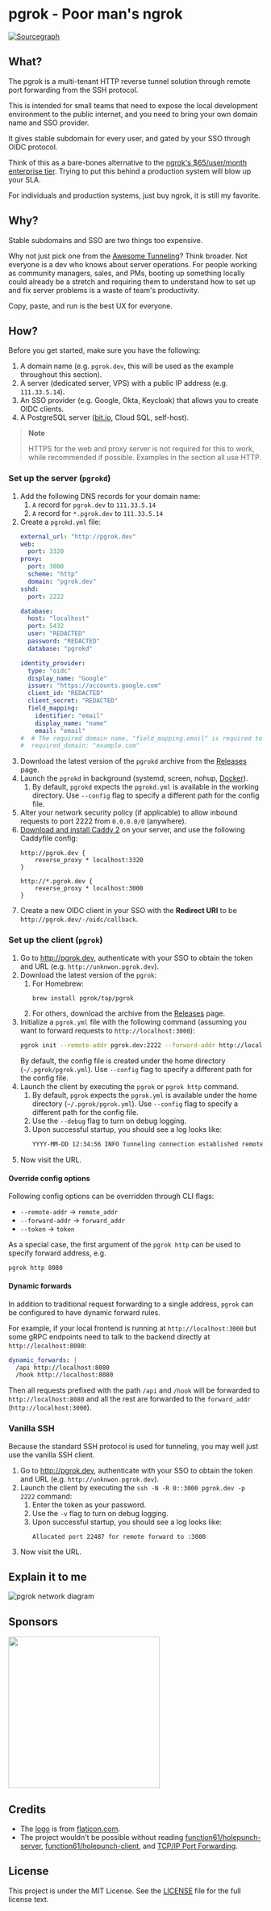 # pgrok - Poor man's ngrok

[![Sourcegraph](https://img.shields.io/badge/view%20on-Sourcegraph-brightgreen.svg?style=for-the-badge&logo=sourcegraph)](https://sourcegraph.com/github.com/pgrok/pgrok)

## What?

The pgrok is a multi-tenant HTTP reverse tunnel solution through remote port forwarding from the SSH protocol.

This is intended for small teams that need to expose the local development environment to the public internet, and you need to bring your own domain name and SSO provider.

It gives stable subdomain for every user, and gated by your SSO through OIDC protocol.

Think of this as a bare-bones alternative to the [ngrok's $65/user/month enterprise tier](https://ngrok.com/pricing). Trying to put this behind a production system will blow up your SLA.

For individuals and production systems, just buy ngrok, it is still my favorite.

## Why?

Stable subdomains and SSO are two things too expensive.

Why not just pick one from the [Awesome Tunneling](https://github.com/anderspitman/awesome-tunneling)? Think broader. Not everyone is a dev who knows about server operations. For people working as community managers, sales, and PMs, booting up something locally could already be a stretch and requiring them to understand how to set up and fix server problems is a waste of team's productivity.

Copy, paste, and run is the best UX for everyone.

## How?

Before you get started, make sure you have the following:

1. A domain name (e.g. `pgrok.dev`, this will be used as the example throughout this section).
1. A server (dedicated server, VPS) with a public IP address (e.g. `111.33.5.14`).
1. An SSO provider (e.g. Google, Okta, Keycloak) that allows you to create OIDC clients.
1. A PostgreSQL server ([bit.io](https://bit.io/), Cloud SQL, self-host).

> **Note**
>
> HTTPS for the web and proxy server is not required for this to work, while recommended if possible. Examples in the section all use HTTP.

### Set up the server (`pgrokd`)

1. Add the following DNS records for your domain name:
    1. `A` record for `pgrok.dev` to `111.33.5.14`
    1. `A` record for `*.pgrok.dev` to `111.33.5.14`
1. Create a `pgrokd.yml` file:
    ```yaml
    external_url: "http://pgrok.dev"
    web:
      port: 3320
    proxy:
      port: 3000
      scheme: "http"
      domain: "pgrok.dev"
    sshd:
      port: 2222

    database:
      host: "localhost"
      port: 5432
      user: "REDACTED"
      password: "REDACTED"
      database: "pgrokd"

    identity_provider:
      type: "oidc"
      display_name: "Google"
      issuer: "https://accounts.google.com"
      client_id: "REDACTED"
      client_secret: "REDACTED"
      field_mapping:
        identifier: "email"
        display_name: "name"
        email: "email"
    #  # The required domain name, "field_mapping.email" is required to set for this to work.
    #  required_domain: "example.com"
    ```
1. Download the latest version of the `pgrokd` archive from the [Releases](https://github.com/pgrok/pgrok/releases) page.
1. Launch the `pgrokd` in background (systemd, screen, nohup, [Docker](docs/admin/docker.md)).
    1. By default, `pgrokd` expects the `pgrokd.yml` is available in the working directory. Use `--config` flag to specify a different path for the config file.
1. Alter your network security policy (if applicable) to allow inbound requests to port 2222 from `0.0.0.0/0` (anywhere).
1. [Download and install Caddy 2](https://caddyserver.com/docs/install) on your server, and use the following Caddyfile config:
    ```caddyfile
    http://pgrok.dev {
        reverse_proxy * localhost:3320
    }

    http://*.pgrok.dev {
        reverse_proxy * localhost:3000
    }
    ```
1. Create a new OIDC client in your SSO with the **Redirect URI** to be `http://pgrok.dev/-/oidc/callback`.

### Set up the client (`pgrok`)

1. Go to http://pgrok.dev, authenticate with your SSO to obtain the token and URL (e.g. `http://unknwon.pgrok.dev`).
1. Download the latest version of the `pgrok`:
    1. For Homebrew:
        ```sh
        brew install pgrok/tap/pgrok
        ```
    1. For others, download the archive from the [Releases](https://github.com/pgrok/pgrok/releases) page.
1. Initialize a `pgrok.yml` file with the following command (assuming you want to forward requests to `http://localhost:3000`):
    ```sh
    pgrok init --remote-addr pgrok.dev:2222 --forward-addr http://localhost:3000 --token {YOUR_TOKEN}
    ```
    By default, the config file is created under the home directory (`~/.pgrok/pgrok.yml`). Use `--config` flag to specify a different path for the config file.
1. Launch the client by executing the `pgrok` or `pgrok http` command.
    1. By default, `pgrok` expects the `pgrok.yml` is available under the home directory (`~/.pgrok/pgrok.yml`). Use `--config` flag to specify a different path for the config file.
    1. Use the `--debug` flag to turn on debug logging.
    1. Upon successful startup, you should see a log looks like:
        ```sh
        YYYY-MM-DD 12:34:56 INFO Tunneling connection established remote=pgrok.dev:2222
        ```
1. Now visit the URL.

#### Override config options

Following config options can be overridden through CLI flags:

- `--remote-addr` -> `remote_addr`
- `--forward-addr` -> `forward_addr`
- `--token` -> `token`

As a special case, the first argument of the `pgrok http` can be used to specify forward address, e.g.

```
pgrok http 8080
```

#### Dynamic forwards

In addition to traditional request forwarding to a single address, `pgrok` can be configured to have dynamic forward rules.

For example, if your local frontend is running at `http://localhost:3000` but some gRPC endpoints need to talk to the backend directly at `http://localhost:8080`:

```yaml
dynamic_forwards: |
  /api http://localhost:8080
  /hook http://localhost:8080
```

Then all requests prefixed with the path `/api` and `/hook` will be forwarded to `http://localhost:8080` and all the rest are forwarded to the `forward_addr` (`http://localhost:3000`).

### Vanilla SSH

Because the standard SSH protocol is used for tunneling, you may well just use the vanilla SSH client.

1. Go to http://pgrok.dev, authenticate with your SSO to obtain the token and URL (e.g. `http://unknwon.pgrok.dev`).
1. Launch the client by executing the `ssh -N -R 0::3000 pgrok.dev -p 2222` command:
    1. Enter the token as your password.
    1. Use the `-v` flag to turn on debug logging.
    1. Upon successful startup, you should see a log looks like:
        ```
        Allocated port 22487 for remote forward to :3000
        ```
1. Now visit the URL.

## Explain it to me

![pgrok network diagram](https://user-images.githubusercontent.com/2946214/224469633-4d03a2cb-8561-4584-a743-c70f3fda0aef.png)

## Sponsors

<p>
  <a href="https://www.bytebase.com">
    <img src="https://www.bytebase.com/_nuxt/img/logo-full.79b60e4.svg" width=300>
  </a>
</p>

## Credits

- The [logo](https://www.flaticon.com/free-icon/nat_9168228) is from [flaticon.com](https://www.flaticon.com/).
- The project wouldn't be possible without reading [function61/holepunch-server](https://github.com/function61/holepunch-server), [function61/holepunch-client](https://github.com/function61/holepunch-client), and [TCP/IP Port Forwarding](https://github.com/apache/mina-sshd/blob/master/docs/technical/tcpip-forwarding.md).

## License

This project is under the MIT License. See the [LICENSE](LICENSE) file for the full license text.

